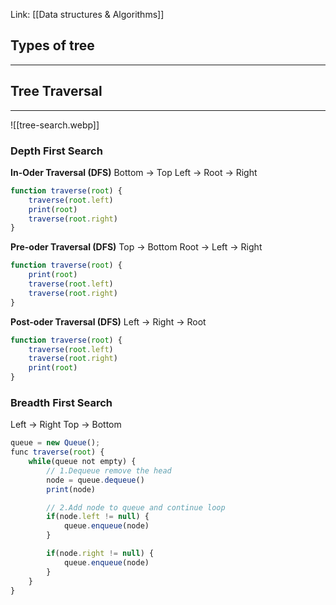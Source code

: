 Link: [[Data structures & Algorithms]]
## Types of tree
---

## Tree Traversal
---
![[tree-search.webp]]
### Depth First Search
**In-Oder Traversal (DFS)**
Bottom -> Top
Left -> Root -> Right
```ts
function traverse(root) {
	traverse(root.left)
	print(root)
	traverse(root.right)	
}
```

**Pre-oder Traversal (DFS)**
Top -> Bottom
Root -> Left -> Right 
```ts
function traverse(root) {
	print(root)
	traverse(root.left)
	traverse(root.right)	
}
```

**Post-oder Traversal (DFS)**
Left -> Right -> Root
```ts
function traverse(root) {
	traverse(root.left)
	traverse(root.right)	
	print(root)
}
```
### Breadth First Search
Left -> Right
Top -> Bottom
```ts
queue = new Queue();
func traverse(root) {
	while(queue not empty) {
		// 1.Dequeue remove the head
		node = queue.dequeue()
		print(node)			

		// 2.Add node to queue and continue loop
		if(node.left != null) {
			queue.enqueue(node)
		}

		if(node.right != null) {
			queue.enqueue(node)
		}
	}
}
```
